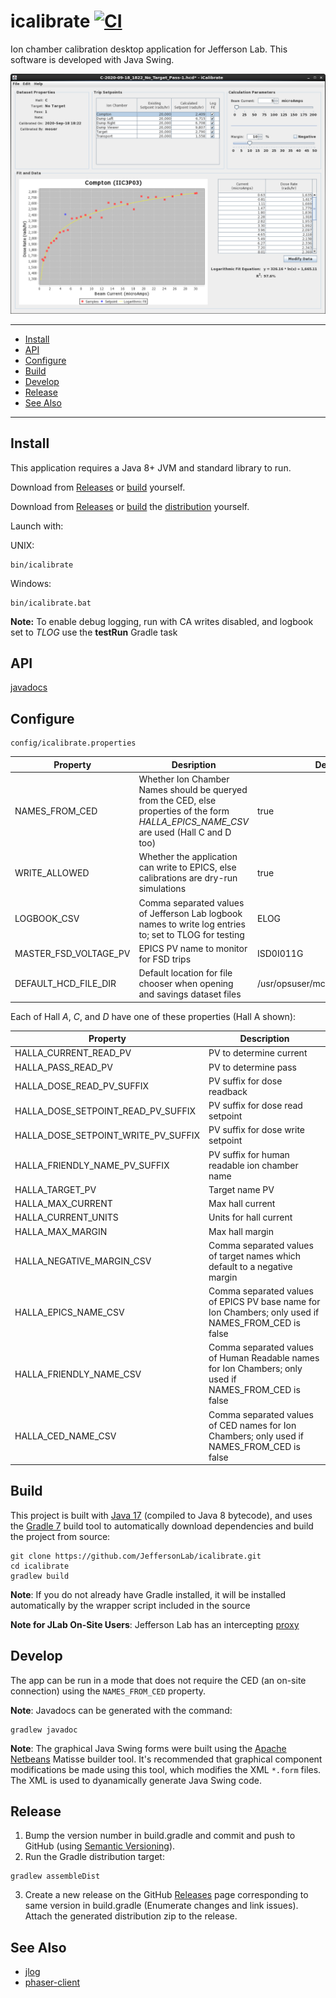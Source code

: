 # icalibrate [![CI](https://github.com/JeffersonLab/icalibrate/actions/workflows/ci.yml/badge.svg)](https://github.com/JeffersonLab/icalibrate/actions/workflows/ci.yml)
Ion chamber calibration desktop application for Jefferson Lab.  This software is developed with Java Swing.

![Screenshot](https://raw.githubusercontent.com/JeffersonLab/icalibrate/master/doc/Screenshot.png)

---
 - [Install](https://github.com/JeffersonLab/icalibrate#install)
 - [API](https://github.com/JeffersonLab/icalibrate#api)
 - [Configure](https://github.com/JeffersonLab/icalibrate#configure)
 - [Build](https://github.com/JeffersonLab/icalibrate#build)
 - [Develop](https://github.com/JeffersonLab/icalibrate#develop)
 - [Release](https://github.com/JeffersonLab/icalibrate#release)  
 - [See Also](https://github.com/JeffersonLab/icalibrate#see-also)
---

## Install
This application requires a Java 8+ JVM and standard library to run.

Download from [Releases](https://github.com/JeffersonLab/icalibrate/releases) or [build](https://github.com/JeffersonLab/icalibrate#build) yourself.

Download from [Releases](https://github.com/JeffersonLab/icalibrate/releases) or [build](https://github.com/JeffersonLab/icalibrate#build) the [distribution](https://github.com/JeffersonLab/icalibrate#release) yourself.

Launch with:

UNIX:
```
bin/icalibrate
```
Windows:
```
bin/icalibrate.bat
```

**Note:** To enable debug logging, run with CA writes disabled, and logbook set to _TLOG_ use the __testRun__ Gradle task

## API
[javadocs](https://jeffersonlab.github.io/icalibrate/)

## Configure
```
config/icalibrate.properties
```
| Property | Desription | Default |
|---|---|---|
| NAMES_FROM_CED | Whether Ion Chamber Names should be queryed from the CED, else properties of the form _HALLA_EPICS_NAME_CSV_ are used (Hall C and D too) | true |
| WRITE_ALLOWED | Whether the application can write to EPICS, else calibrations are dry-run simulations | true |
| LOGBOOK_CSV | Comma separated values of Jefferson Lab logbook names to write log entries to; set to TLOG for testing | ELOG |
| MASTER_FSD_VOLTAGE_PV | EPICS PV name to monitor for FSD trips | ISD0I011G |
| DEFAULT_HCD_FILE_DIR | Default location for file chooser when opening and savings dataset files | /usr/opsuser/mccops/IonChambers |

Each of Hall _A_, _C_, and _D_ have one of these properties (Hall A shown):

| Property |Description |
|---|---|
| HALLA_CURRENT_READ_PV | PV to determine current |
| HALLA_PASS_READ_PV | PV to determine pass |
| HALLA_DOSE_READ_PV_SUFFIX | PV suffix for dose readback |
| HALLA_DOSE_SETPOINT_READ_PV_SUFFIX | PV suffix for dose read setpoint |
| HALLA_DOSE_SETPOINT_WRITE_PV_SUFFIX | PV suffix for dose write setpoint |
| HALLA_FRIENDLY_NAME_PV_SUFFIX | PV suffix for human readable ion chamber name |
| HALLA_TARGET_PV | Target name PV |
| HALLA_MAX_CURRENT | Max hall current |
| HALLA_CURRENT_UNITS | Units for hall current |
| HALLA_MAX_MARGIN | Max hall margin |
| HALLA_NEGATIVE_MARGIN_CSV | Comma separated values of target names which default to a negative margin |
| HALLA_EPICS_NAME_CSV | Comma separated values of EPICS PV base name for Ion Chambers; only used if NAMES_FROM_CED is false |
| HALLA_FRIENDLY_NAME_CSV | Comma separated values of Human Readable names for Ion Chambers; only used if NAMES_FROM_CED is false |
| HALLA_CED_NAME_CSV | Comma separated values of CED names for Ion Chambers; only used if NAMES_FROM_CED is false |

## Build
This project is built with [Java 17](https://adoptium.net/) (compiled to Java 8 bytecode), and uses the [Gradle 7](https://gradle.org/) build tool to automatically download dependencies and build the project from source:

```
git clone https://github.com/JeffersonLab/icalibrate.git
cd icalibrate
gradlew build
```

**Note**: If you do not already have Gradle installed, it will be installed automatically by the wrapper script included in the source

**Note for JLab On-Site Users**: Jefferson Lab has an intercepting [proxy](https://gist.github.com/slominskir/92c25a033db93a90184a5994e71d0b78)

## Develop
The app can be run in a mode that does not require the CED (an on-site connection) using the `NAMES_FROM_CED` property.

**Note**: Javadocs can be generated with the command:
```
gradlew javadoc
```

**Note**: The graphical Java Swing forms were built using the [Apache Netbeans](https://netbeans.apache.org/) Matisse builder tool.  It's recommended that graphical component modifications be made using this tool, which modifies the XML `*.form` files.  The XML is used to dyanamically generate Java Swing code.

## Release
1. Bump the version number in build.gradle and commit and push to GitHub (using [Semantic Versioning](https://semver.org/)).
1. Run the Gradle distribution target:
```
gradlew assembleDist
```
3. Create a new release on the GitHub [Releases](https://github.com/JeffersonLab/icalibrate/releases) page corresponding to same version in build.gradle (Enumerate changes and link issues).   Attach the generated distribution zip to the release.

## See Also
   - [jlog](https://github.com/JeffersonLab/jlog)
   - [phaser-client](https://github.com/JeffersonLab/phaser-client)
